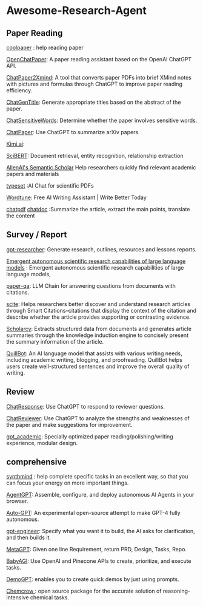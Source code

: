 # Awesome-Research-Agent

## Paper Reading

[coolpaper](https://papers.cool/) : help reading paper

[OpenChatPaper](https://github.com/liuyixin-louis/OpenChatPaper): A paper reading assistant based on the OpenAI ChatGPT API.

[ChatPaper2Xmind](https://github.com/MasterYip/ChatPaper2Xmind): A tool that converts paper PDFs into brief XMind notes with pictures and formulas through ChatGPT to improve paper reading efficiency.

[ChatGenTitle](https://github.com/WangRongsheng/ChatGenTitle): Generate appropriate titles based on the abstract of the paper.

[ChatSensitiveWords](https://github.com/kaixindelele/ChatSensitiveWords): Determine whether the paper involves sensitive words.

[ChatPaper](https://github.com/kaixindelele/ChatPaper): Use ChatGPT to summarize arXiv papers.

[Kimi.ai](https://kimi.moonshot.cn/): 

[SciBERT](https://arxiv.org/abs/1903.10676): Document retrieval, entity recognition, relationship extraction

[AllenAI's Semantic Scholar](https://aclanthology.org/2020.acl-main.447/)   Help researchers quickly find relevant academic papers and materials

[typeset](https://typeset.io/) :AI Chat for scientific PDFs

[Wordtune](https://www.wordtune.com/): Free AI Writing Assistant | Write Better Today

[chatpdf](https://www.chatpdf.com/)
[chatdoc](https://www.chatdoc.com/) :Summarize the article, extract the main points, translate the content

## Survey / Report

[gpt-researcher](https://github.com/assafelovic/gpt-researcher): Generate research, outlines, resources and lessons reports.

[Emergent autonomous scientific research
capabilities of large language models](https://arxiv.org/abs/2304.05332) : Emergent autonomous scientific research capabilities of large language models,

[paper-qa](https://github.com/whitead/paper-qa): LLM Chain for answering questions from documents with citations.

[scite](https://scite.ai/): Helps researchers better discover and understand research articles through Smart Citations–citations that display the context of the citation and describe whether the article provides supporting or contrasting evidence.

[Scholarcy](https://www.scholarcy.com/): Extracts structured data from documents and generates article summaries through the knowledge induction engine to concisely present the summary information of the article.

[QuillBot](https://quillbot.com/): An AI language model that assists with various writing needs, including academic writing, blogging, and proofreading. QuillBot helps users create well-structured sentences and improve the overall quality of writing.

## Review

[ChatResponse](https://huggingface.co/spaces/ShiwenNi/ChatResponse): Use ChatGPT to respond to reviewer questions.

[ChatReviewer](https://github.com/nishiwen1214/ChatReviewer): Use ChatGPT to analyze the strengths and weaknesses of the paper and make suggestions for improvement.

[gpt_academic](https://github.com/binary-husky/gpt_academic): Specially optimized paper reading/polishing/writing experience, modular design.

## comprehensive

[synthmind](https://synthmind.app/home) : help complete specific tasks in an excellent way, so that you can focus your energy on more important things.

[AgentGPT](https://agentgpt.reworkd.ai/zh): Assemble, configure, and deploy autonomous AI Agents in your browser.

[Auto-GPT](https://news.agpt.co/): An experimental open-source attempt to make GPT-4 fully autonomous.

[gpt-engineer](https://github.com/gpt-engineer-org/gpt-engineer): Specify what you want it to build, the AI asks for clarification, and then builds it.

[MetaGPT](https://github.com/geekan/MetaGPT): Given one line Requirement, return PRD, Design, Tasks, Repo.

[BabyAGI](https://babyagi.org/): Use OpenAI and Pinecone APIs to create, prioritize, and execute tasks.

[DemoGPT](https://github.com/melih-unsal/DemoGPT): enables you to create quick demos by just using prompts.

[Chemcrow ](https://github.com/ur-whitelab/chemcrow-public): open source package for the accurate solution of reasoning-intensive chemical tasks.
